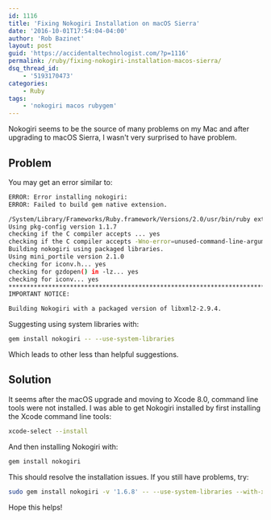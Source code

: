 ```yaml
---
id: 1116
title: 'Fixing Nokogiri Installation on macOS Sierra'
date: '2016-10-01T17:54:04-04:00'
author: 'Rob Bazinet'
layout: post
guid: 'https://accidentaltechnologist.com/?p=1116'
permalink: /ruby/fixing-nokogiri-installation-macos-sierra/
dsq_thread_id:
    - '5193170473'
categories:
    - Ruby
tags:
    - 'nokogiri macos rubygem'
---
```


Nokogiri seems to be the source of many problems on my Mac and after upgrading to macOS Sierra, I wasn't very surprised to have problem.

## Problem

You may get an error similar to:

```bash
ERROR: Error installing nokogiri:
ERROR: Failed to build gem native extension.

/System/Library/Frameworks/Ruby.framework/Versions/2.0/usr/bin/ruby extconf.rb
Using pkg-config version 1.1.7
checking if the C compiler accepts ... yes
checking if the C compiler accepts -Wno-error=unused-command-line-argument-hard-error-in-future... no
Building nokogiri using packaged libraries.
Using mini_portile version 2.1.0
checking for iconv.h... yes
checking for gzdopen() in -lz... yes
checking for iconv... yes
************************************************************************
IMPORTANT NOTICE:

Building Nokogiri with a packaged version of libxml2-2.9.4.
```

Suggesting using system libraries with:

```bash
gem install nokogiri -- --use-system-libraries
```

Which leads to other less than helpful suggestions.

## Solution

It seems after the macOS upgrade and moving to Xcode 8.0, command line tools were not installed. I was able to get Nokogiri installed by first installing the Xcode command line tools:

```bash
xcode-select --install
```

And then installing Nokogiri with:

```bash
gem install nokogiri
```

This should resolve the installation issues. If you still have problems, try:

```bash
sudo gem install nokogiri -v '1.6.8' -- --use-system-libraries --with-xml2-include=/usr/include/libxml2 --with-xml2-lib=/usr/lib/
```

Hope this helps!
